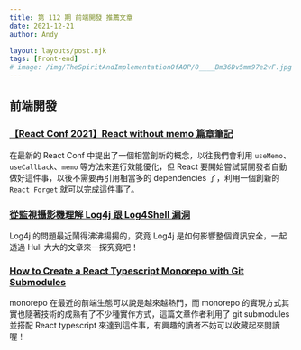 ```yaml
---
title: 第 112 期 前端開發 推薦文章
date: 2021-12-21
author: Andy

layout: layouts/post.njk
tags: [Front-end]
# image: /img/TheSpiritAndImplementationOfAOP/0____Bm36Dv5mm97e2vF.jpg
---
```


## 前端開發
<!-- summary -->
### [【React Conf 2021】React without memo 篇章筆記](https://juejin.cn/post/7042232224313245709)

在最新的 React Conf 中提出了一個相當創新的概念，以往我們會利用 `useMemo`、`useCallback`、`memo` 等方法來進行效能優化，但 React 要開始嘗試幫開發者自動做好這件事，以後不需要再引用相當多的 dependencies 了，利用一個創新的 `React Forget` 就可以完成這件事了。

<!-- summary -->

### [從監視攝影機理解 Log4j 跟 Log4Shell 漏洞](https://tech-blog.cymetrics.io/posts/huli/what-is-log4j-and-log4shell/)

Log4j 的問題最近鬧得沸沸揚揚的，究竟 Log4j 是如何影響整個資訊安全，一起透過 Huli 大大的文章來一探究竟吧！

### [How to Create a React Typescript Monorepo with Git Submodules](https://dev.to/alexeagleson/how-to-create-a-node-and-react-monorepo-with-git-submodules-2g83)

monorepo 在最近的前端生態可以說是越來越熱門，而 monorepo 的實現方式其實也隨著技術的成熟有了不少種實作方式，這篇文章作者利用了 git submodules 並搭配 React typescript 來達到這件事，有興趣的讀者不妨可以收藏起來閱讀喔！
